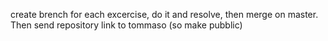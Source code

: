 create brench for each excercise, do it and resolve, then merge on master. Then
send repository link to tommaso (so make pubblic)
